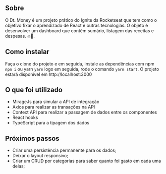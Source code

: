 ## Sobre

O Dt. Money é um projeto prático do Ignite da Rocketseat que tem como o objetivo fixar o aprendizado de React e outras tecnologias. O objeto é desenvolver um dashboard que contém sumário, listagem das receitas e despesas. 🔥🚀.

## Como instalar

Faça o clone do projeto e em seguida, instale as dependências com npm `npm i` ou yarn `yarn` logo em seguida, rode o comando `yarn start`. O projeto estará disponível em http://localhost:3000

## O que foi utilizado

- MirageJs para simular a API de integração
- Axios para realizar as transações na API
- Context API para realizar a passagem de dados entre os componentes
- React hooks
- TypeScript para a tipagem dos dados

## Próximos passos

- Criar uma persistência permanente para os dados;
- Deixar o layout responsivo;
- Criar um CRUD por categorias para saber quanto foi gasto em cada uma delas;
